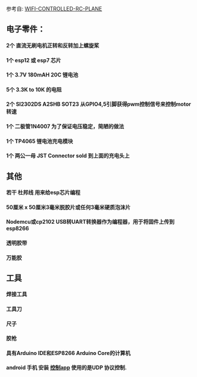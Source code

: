 参考自: [WIFI-CONTROLLED-RC-PLANE](https://www.instructables.com/WIFI-CONTROLLED-RC-PLANE/)

## 电子零件：
#### 2个 直流无刷电机正转和反转加上螺旋桨
#### 1个 esp12 或 esp7 芯片
#### 1个 3.7V 180mAH 20C 锂电池
#### 5个 3.3K to 10K 的电阻
#### 2个 SI2302DS A2SHB SOT23 从GPIO4,5引脚获得pwm控制信号来控制motor转速
#### 1个 二极管1N4007 为了保证电压稳定，简陋的做法
#### 1个 TP4065 锂电池充电模块
#### 1个 两公一母 JST Connector sold 到上面的充电头上

## 其他
#### 若干 杜邦线 用来给esp芯片编程
#### 50厘米 x 50厘米3毫米脱胶片或任何3毫米硬质泡沫片
#### Nodemcu或cp2102 USB转UART转换器作为编程器，用于将固件上传到esp8266
#### 透明胶带
#### 万能胶

## 工具
#### 焊接工具
#### 工具刀
#### 尺子
#### 胶枪
#### 具有Arduino IDE和ESP8266 Arduino Core的计算机
#### android 手机 安装 [控制app](https://content.instructables.com/ORIG/FSU/V83P/JHGJL6CN/FSUV83PJHGJL6CN.apk) 使用的是UDP 协议控制.

